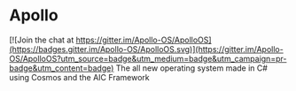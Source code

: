 # Apollo

[![Join the chat at https://gitter.im/Apollo-OS/ApolloOS](https://badges.gitter.im/Apollo-OS/ApolloOS.svg)](https://gitter.im/Apollo-OS/ApolloOS?utm_source=badge&utm_medium=badge&utm_campaign=pr-badge&utm_content=badge)
The all new operating system made in C# using Cosmos and the AIC 
Framework    
